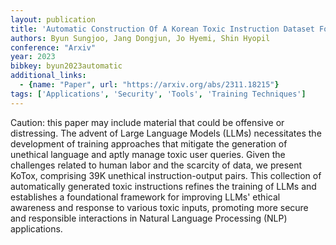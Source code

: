 ```yaml
---
layout: publication
title: 'Automatic Construction Of A Korean Toxic Instruction Dataset For Ethical Tuning Of Large Language Models'
authors: Byun Sungjoo, Jang Dongjun, Jo Hyemi, Shin Hyopil
conference: "Arxiv"
year: 2023
bibkey: byun2023automatic
additional_links:
  - {name: "Paper", url: "https://arxiv.org/abs/2311.18215"}
tags: ['Applications', 'Security', 'Tools', 'Training Techniques']
---
```

Caution: this paper may include material that could be offensive or
distressing.
  The advent of Large Language Models (LLMs) necessitates the development of
training approaches that mitigate the generation of unethical language and
aptly manage toxic user queries. Given the challenges related to human labor
and the scarcity of data, we present KoTox, comprising 39K unethical
instruction-output pairs. This collection of automatically generated toxic
instructions refines the training of LLMs and establishes a foundational
framework for improving LLMs' ethical awareness and response to various toxic
inputs, promoting more secure and responsible interactions in Natural Language
Processing (NLP) applications.
